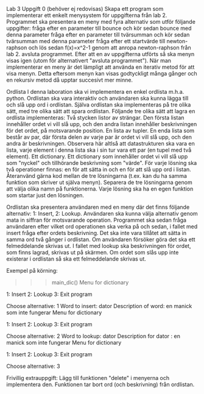 Lab 3
Uppgift 0 (behöver ej redovisas)
Skapa ett program som implementerar ett enkelt menysystem för uppgifterna från lab 2. Programmet ska presentera en meny med fyra alternativ som utför följande uppgifter:
fråga efter en parameter till bounce och kör sedan bounce med denna parameter
fråga efter en parameter till tvärsumman och kör sedan tvärsumman med denna parameter
fråga efter ett startvärde till newton-raphson och lös sedan f(x)=x^2-1 genom att anropa newton-raphson från lab 2.
avsluta programmet.
Efter att en av uppgifterna utförts så ska menyn visas igen (utom för alternativert "avsluta programmet"). När man implementerar en meny är det lämpligt att använda en iterativ metod för att visa menyn. Detta eftersom menyn kan visas godtyckligt många gånger och en rekursiv metod då upptar succesivt mer minne.

Ordlista
I denna laboration ska vi implementera en enkel ordlista m.h.a. python. Ordlistan ska vara interaktiv och användaren ska kunna lägga till och slå upp ord i ordlistan. Själva ordlistan ska implementeras på tre olika sätt, med tre olika sätt att spara ordlistan. Följande tre olika sätt att lagra en ordlista implementeras:
Två stycken listor av strängar. Den första listan innehåller ordet vi vill slå upp, och den andra listan innehåller beskrivningen för det ordet, på motsvarande position.
En lista av tupler. En enda lista som består av par, där första delen av varje par är ordet vi vill slå upp, och den andra är beskrivningen. Observera här altlså att datastrukturen ska vara  en lista, varje element i denna lista ska i sin tur vara ett par (en tupel med två element).
Ett dictionary. Ett dictionary som innehåller ordet vi vill slå upp som "nyckel" och tillhörande beskrivning som "värde".
För varje lösning ska två operationer finnas: en för att sätta in och en för att slå upp ord i listan. Återanvänd gärna kod mellan de tre lösningarna (t.ex. kan du ha samma funktion som skriver ut själva menyn). Separera de tre lösningarna genom att välja olika namn på funktionerna. Varje lösning ska ha en egen funktion som startar just den lösningen.

Ordlistan ska presentera användaren med en meny där det finns följande alternativ: 1: Insert, 2: Lookup. Användaren ska kunna välja alternativ genom mata in siffran för motsvarande operation. Programmet ska sedan fråga användaren efter vilket ord operationen ska verka på och sedan, i fallet med insert fråga efter ordets beskrivning. Det ska inte vara tillåtet att sätta in samma ord två gånger i ordlistan. Om användaren försöker göra det ska ett felmeddelande skrivas ut. I fallet med lookup ska beskrivningen för ordet, som finns lagrad, skrivas ut på skärmen. Om ordet som slås upp inte existerar i ordlistan så ska ett felmeddelande skrivas ut.

Exempel på körning:
>>> main_dic()
Menu for dictionary

 1: Insert
 2: Lookup
 3: Exit program

Choose alternative: 1
Word to insert: dator
Description of word: en manick som inte fungerar
Menu for dictionary

 1: Insert
 2: Lookup
 3: Exit program

Choose alternative: 2
Word to lookup: dator
Description for dator : en manick som inte fungerar
Menu for dictionary

 1: Insert
 2: Lookup
 3: Exit program

Choose alternative: 3
>>> 
Frivillig extrauppgift: Lägg till funktionen "delete" i menyerna och implementera den. Funktionen tar bort ord (och beskrivning) från ordlistan.
